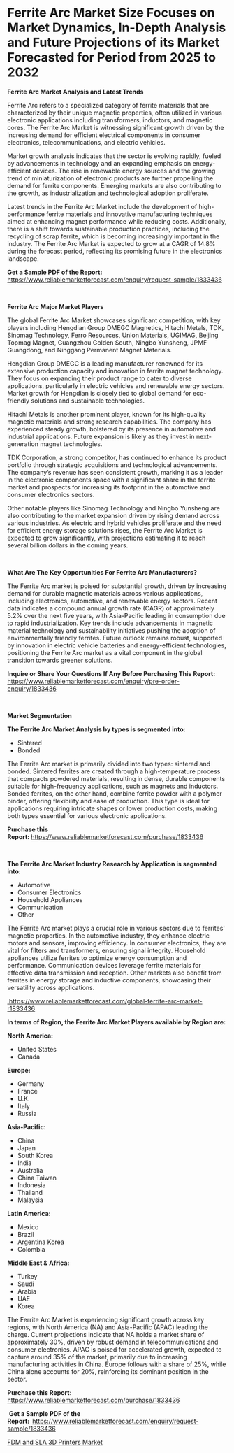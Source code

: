 <p><h1>Ferrite Arc Market Size Focuses on Market Dynamics, In-Depth Analysis and Future Projections of its Market Forecasted for Period from 2025 to 2032</h1></p><p><strong>Ferrite Arc Market Analysis and Latest Trends</strong></p>
<p><p>Ferrite Arc refers to a specialized category of ferrite materials that are characterized by their unique magnetic properties, often utilized in various electronic applications including transformers, inductors, and magnetic cores. The Ferrite Arc Market is witnessing significant growth driven by the increasing demand for efficient electrical components in consumer electronics, telecommunications, and electric vehicles.</p><p>Market growth analysis indicates that the sector is evolving rapidly, fueled by advancements in technology and an expanding emphasis on energy-efficient devices. The rise in renewable energy sources and the growing trend of miniaturization of electronic products are further propelling the demand for ferrite components. Emerging markets are also contributing to the growth, as industrialization and technological adoption proliferate.</p><p>Latest trends in the Ferrite Arc Market include the development of high-performance ferrite materials and innovative manufacturing techniques aimed at enhancing magnet performance while reducing costs. Additionally, there is a shift towards sustainable production practices, including the recycling of scrap ferrite, which is becoming increasingly important in the industry. The Ferrite Arc Market is expected to grow at a CAGR of 14.8% during the forecast period, reflecting its promising future in the electronics landscape.</p></p>
<p><strong>Get a Sample PDF of the Report:&nbsp;</strong> <a href="https://www.reliablemarketforecast.com/enquiry/request-sample/1833436?utm_campaign=2753&utm_medium=2&utm_source=Github&utm_content=ia&utm_term=26032025&utm_id=ferrite-arc">https://www.reliablemarketforecast.com/enquiry/request-sample/1833436</a></p>
<p>&nbsp;</p>
<p><strong>Ferrite Arc Major Market Players</strong></p>
<p><p>The global Ferrite Arc Market showcases significant competition, with key players including Hengdian Group DMEGC Magnetics, Hitachi Metals, TDK, Sinomag Technology, Ferro Resources, Union Materials, UGIMAG, Beijing Topmag Magnet, Guangzhou Golden South, Ningbo Yunsheng, JPMF Guangdong, and Ninggang Permanent Magnet Materials.</p><p>Hengdian Group DMEGC is a leading manufacturer renowned for its extensive production capacity and innovation in ferrite magnet technology. They focus on expanding their product range to cater to diverse applications, particularly in electric vehicles and renewable energy sectors. Market growth for Hengdian is closely tied to global demand for eco-friendly solutions and sustainable technologies.</p><p>Hitachi Metals is another prominent player, known for its high-quality magnetic materials and strong research capabilities. The company has experienced steady growth, bolstered by its presence in automotive and industrial applications. Future expansion is likely as they invest in next-generation magnet technologies.</p><p>TDK Corporation, a strong competitor, has continued to enhance its product portfolio through strategic acquisitions and technological advancements. The company’s revenue has seen consistent growth, marking it as a leader in the electronic components space with a significant share in the ferrite market and prospects for increasing its footprint in the automotive and consumer electronics sectors.</p><p>Other notable players like Sinomag Technology and Ningbo Yunsheng are also contributing to the market expansion driven by rising demand across various industries. As electric and hybrid vehicles proliferate and the need for efficient energy storage solutions rises, the Ferrite Arc Market is expected to grow significantly, with projections estimating it to reach several billion dollars in the coming years.</p></p>
<p>&nbsp;</p>
<p><strong>What Are The Key Opportunities For Ferrite Arc Manufacturers?</strong></p>
<p><p>The Ferrite Arc market is poised for substantial growth, driven by increasing demand for durable magnetic materials across various applications, including electronics, automotive, and renewable energy sectors. Recent data indicates a compound annual growth rate (CAGR) of approximately 5.2% over the next five years, with Asia-Pacific leading in consumption due to rapid industrialization. Key trends include advancements in magnetic material technology and sustainability initiatives pushing the adoption of environmentally friendly ferrites. Future outlook remains robust, supported by innovation in electric vehicle batteries and energy-efficient technologies, positioning the Ferrite Arc market as a vital component in the global transition towards greener solutions.</p></p>
<p><strong>Inquire or Share Your Questions If Any Before Purchasing This Report:</strong> <a href="https://www.reliablemarketforecast.com/enquiry/pre-order-enquiry/1833436?utm_campaign=2753&utm_medium=2&utm_source=Github&utm_content=ia&utm_term=26032025&utm_id=ferrite-arc">https://www.reliablemarketforecast.com/enquiry/pre-order-enquiry/1833436</a></p>
<p>&nbsp;</p>
<p><strong>Market Segmentation</strong></p>
<p><strong>The Ferrite Arc Market Analysis by types is segmented into:</strong></p>
<p><ul><li>Sintered</li><li>Bonded</li></ul></p>
<p><p>The Ferrite Arc market is primarily divided into two types: sintered and bonded. Sintered ferrites are created through a high-temperature process that compacts powdered materials, resulting in dense, durable components suitable for high-frequency applications, such as magnets and inductors. Bonded ferrites, on the other hand, combine ferrite powder with a polymer binder, offering flexibility and ease of production. This type is ideal for applications requiring intricate shapes or lower production costs, making both types essential for various electronic applications.</p></p>
<p><strong>Purchase this Report:&nbsp;</strong><a href="https://www.reliablemarketforecast.com/purchase/1833436?utm_campaign=2753&utm_medium=2&utm_source=Github&utm_content=ia&utm_term=26032025&utm_id=ferrite-arc">https://www.reliablemarketforecast.com/purchase/1833436</a></p>
<p>&nbsp;</p>
<p><strong>The Ferrite Arc Market Industry Research by Application is segmented into:</strong></p>
<p><ul><li>Automotive</li><li>Consumer Electronics</li><li>Household Appliances</li><li>Communication</li><li>Other</li></ul></p>
<p><p>The Ferrite Arc market plays a crucial role in various sectors due to ferrites' magnetic properties. In the automotive industry, they enhance electric motors and sensors, improving efficiency. In consumer electronics, they are vital for filters and transformers, ensuring signal integrity. Household appliances utilize ferrites to optimize energy consumption and performance. Communication devices leverage ferrite materials for effective data transmission and reception. Other markets also benefit from ferrites in energy storage and inductive components, showcasing their versatility across applications.</p></p>
<p><a href="https://www.reliablemarketforecast.com/global-ferrite-arc-market-r1833436?utm_campaign=2753&utm_medium=2&utm_source=Github&utm_content=ia&utm_term=26032025&utm_id=ferrite-arc">&nbsp;https://www.reliablemarketforecast.com/global-ferrite-arc-market-r1833436</a></p>
<p><strong>In terms of Region, the Ferrite Arc Market Players available by Region are:</strong></p>
<p>
    <p> <strong> North America: </strong>
        <ul>
            <li>United States</li>
            <li>Canada</li>
        </ul>
        </p> 
    <p> <strong> Europe: </strong>
        <ul>
            <li>Germany</li>
            <li>France</li>
            <li>U.K.</li>
            <li>Italy</li>
            <li>Russia</li>
        </ul>
        </p> 
    <p> <strong> Asia-Pacific: </strong>
        <ul>
            <li>China</li>
            <li>Japan</li>
            <li>South Korea</li>
            <li>India</li>
            <li>Australia</li>
            <li>China Taiwan</li>
            <li>Indonesia</li>
            <li>Thailand</li>
            <li>Malaysia</li>
        </ul>
        </p> 
    <p> <strong> Latin America: </strong>
        <ul>
            <li>Mexico</li>
            <li>Brazil</li>
            <li>Argentina Korea</li>
            <li>Colombia</li>
        </ul>
        </p> 
    <p> <strong> Middle East & Africa: </strong>
        <ul>
            <li>Turkey</li>
            <li>Saudi</li>
            <li>Arabia</li>
            <li>UAE</li>
            <li>Korea</li>
        </ul>
    </p>
    </p>
<p><p>The Ferrite Arc Market is experiencing significant growth across key regions, with North America (NA) and Asia-Pacific (APAC) leading the charge. Current projections indicate that NA holds a market share of approximately 30%, driven by robust demand in telecommunications and consumer electronics. APAC is poised for accelerated growth, expected to capture around 35% of the market, primarily due to increasing manufacturing activities in China. Europe follows with a share of 25%, while China alone accounts for 20%, reinforcing its dominant position in the sector.</p></p>
<p><strong>Purchase this Report: </strong><a href="https://www.reliablemarketforecast.com/purchase/1833436?utm_campaign=2753&utm_medium=2&utm_source=Github&utm_content=ia&utm_term=26032025&utm_id=ferrite-arc">https://www.reliablemarketforecast.com/purchase/1833436</a></p>
<p>&nbsp;<strong>Get a Sample PDF of the Report:&nbsp;&nbsp;</strong><a href="https://www.reliablemarketforecast.com/enquiry/request-sample/1833436?utm_campaign=2753&utm_medium=2&utm_source=Github&utm_content=ia&utm_term=26032025&utm_id=ferrite-arc">https://www.reliablemarketforecast.com/enquiry/request-sample/1833436</a></p>
<p><strong></strong></p>
<p><p><a href="https://github.com/semiensamuel72378/Market-Research-Report-List-1/blob/main/fdm-and-sla-3d-printers-market.md?utm_campaign=2753&utm_medium=2&utm_source=Github&utm_content=ia&utm_term=26032025&utm_id=ferrite-arc">FDM and SLA 3D Printers Market</a></p></p>